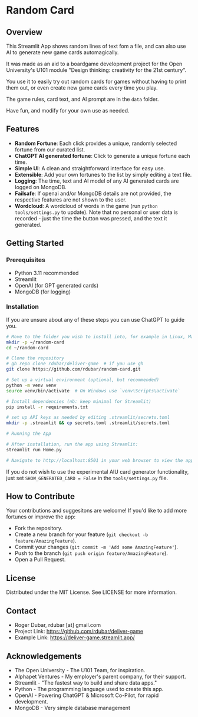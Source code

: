 # Random Card

## Overview

This Streamlit App shows random lines of text fom a file, and can also use AI to generate new game cards automagically.

It was made as an aid to a boardgame development project for the Open University's U101 module "Design thinking: creativity for the 21st century". 

You use it to easily try out random cards for games without having to print them out, or even create new game cards every time you play.

The game rules, card text, and AI prompt are in the `data` folder.

Have fun, and modify for your own use as needed.

## Features

- **Random Fortune**: Each click provides a unique, randomly selected fortune from our curated list.
- **ChatGPT AI generated fortune**: Click to generate a unique fortune each time.
- **Simple UI**: A clean and straightforward interface for easy use.
- **Extensible**: Add your own fortunes to the list by simply editing a text file.
- **Logging**: The time, text and AI model of any AI generated cards are logged on MongoDB.
- **Failsafe**: If openai and/or MongoDB details are not provided, the respective features are not shown to the user.
- **Wordcloud**: A wordcloud of words in the game (run `python tools/settings.py` to update).
Note that no personal or user data is recorded - just the time the button was pressed, and the text it generated. 

## Getting Started

### Prerequisites

- Python 3.11 recommended
- Streamlit
- OpenAI (for GPT generated cards)
- MongoDB (for logging)

### Installation

If you are unsure about any of these steps you can use ChatGPT to guide you. 

```sh
# Move to the folder you wish to install into, for example in Linux, MacOS or Windows with WSL2:
mkdir -p ~/random-card
cd ~/random-card

# Clone the repository
# gh repo clone rdubar/deliver-game  # if you use gh
git clone https://github.com/rdubar/random-card.git

# Set up a virtual environment (optional, but recommended)
python -m venv venv
source venv/bin/activate  # On Windows use `venv\Scripts\activate`

# Install dependencies (nb: keep minimal for Streamlit)
pip install -r requirements.txt

# set up API keys as needed by editing .streamlit/secrets.toml
mkdir -p .streamlit && cp secrets.toml .streamlit/secrets.toml

# Running the App

# After installation, run the app using Streamlit:
streamlit run Home.py

# Navigate to http://localhost:8501 in your web browser to view the app.
```
If you do not wish to use the experimental AIU card generator functionality, just set `SHOW_GENERATED_CARD = False` in the `tools/settings.py` file.

## How to Contribute
Your contributions and suggesitons are welcome! If you'd like to add more fortunes or improve the app:

* Fork the repository.
* Create a new branch for your feature (`git checkout -b feature/AmazingFeature`).
* Commit your changes (`git commit -m 'Add some AmazingFeature'`).
* Push to the branch (`git push origin feature/AmazingFeature`).
* Open a Pull Request.

## License
Distributed under the MIT License. See LICENSE for more information.

## Contact
* Roger Dubar, rdubar [at] gmail.com
* Project Link: https://github.com/rdubar/deliver-game
* Example Link: https://deliver-game.streamlit.app/

## Acknowledgements
* The Open University - The U101 Team, for inspiration.
* Alphapet Ventures - My employer's parent company, for their support.
* Streamlit - "The fastest way to build and share data apps."
* Python - The programming language used to create this app.
* OpenAI - Powering ChatGPT & Microsoft Co-Pilot, for rapid development.
* MongoDB - Very simple database management



